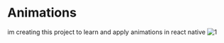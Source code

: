 # Animations
im creating this project to learn and apply animations in react native 
![1](https://user-images.githubusercontent.com/66066169/192158748-ef08d534-3681-4272-8dc8-aa65465cff5c.jpeg)
